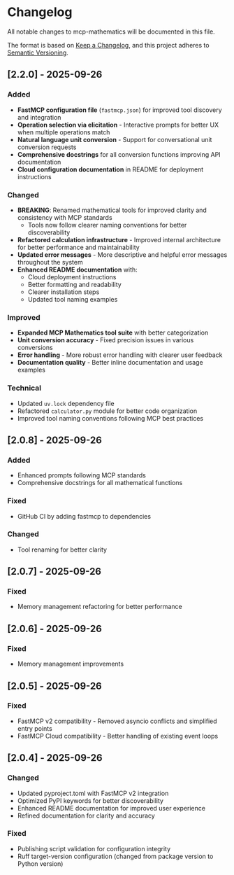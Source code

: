 # Changelog

All notable changes to mcp-mathematics will be documented in this file.

The format is based on [Keep a Changelog](https://keepachangelog.com/en/1.1.0/),
and this project adheres to [Semantic Versioning](https://semver.org/spec/v2.0.0.html).

## [2.2.0] - 2025-09-26

### Added
- **FastMCP configuration file** (`fastmcp.json`) for improved tool discovery and integration
- **Operation selection via elicitation** - Interactive prompts for better UX when multiple operations match
- **Natural language unit conversion** - Support for conversational unit conversion requests
- **Comprehensive docstrings** for all conversion functions improving API documentation
- **Cloud configuration documentation** in README for deployment instructions

### Changed
- **BREAKING**: Renamed mathematical tools for improved clarity and consistency with MCP standards
  - Tools now follow clearer naming conventions for better discoverability
- **Refactored calculation infrastructure** - Improved internal architecture for better performance and maintainability
- **Updated error messages** - More descriptive and helpful error messages throughout the system
- **Enhanced README documentation** with:
  - Cloud deployment instructions
  - Better formatting and readability
  - Clearer installation steps
  - Updated tool naming examples

### Improved
- **Expanded MCP Mathematics tool suite** with better categorization
- **Unit conversion accuracy** - Fixed precision issues in various conversions
- **Error handling** - More robust error handling with clearer user feedback
- **Documentation quality** - Better inline documentation and usage examples

### Technical
- Updated `uv.lock` dependency file
- Refactored `calculator.py` module for better code organization
- Improved tool naming conventions following MCP best practices

## [2.0.8] - 2025-09-26

### Added
- Enhanced prompts following MCP standards
- Comprehensive docstrings for all mathematical functions

### Fixed
- GitHub CI by adding fastmcp to dependencies

### Changed
- Tool renaming for better clarity

## [2.0.7] - 2025-09-26

### Fixed
- Memory management refactoring for better performance

## [2.0.6] - 2025-09-26

### Fixed
- Memory management improvements

## [2.0.5] - 2025-09-26

### Fixed
- FastMCP v2 compatibility - Removed asyncio conflicts and simplified entry points
- FastMCP Cloud compatibility - Better handling of existing event loops

## [2.0.4] - 2025-09-26

### Changed
- Updated pyproject.toml with FastMCP v2 integration
- Optimized PyPI keywords for better discoverability
- Enhanced README documentation for improved user experience
- Refined documentation for clarity and accuracy

### Fixed
- Publishing script validation for configuration integrity
- Ruff target-version configuration (changed from package version to Python version)